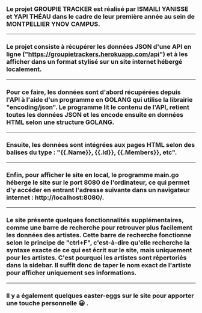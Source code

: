 ### Le projet GROUPIE TRACKER est réalisé par ISMAILI YANISSE et YAPI THÉAU dans le cadre de leur première année au sein de MONTPELLIER YNOV CAMPUS.

---

### Le projet consiste à récupérer les données JSON d'une API en ligne ("https://groupietrackers.herokuapp.com/api") et à les afficher dans un format stylisé sur un site internet hébergé localement.

---

### Pour ce faire, les données sont d'abord récupérées depuis l'API à l'aide d'un programme en GOLANG qui utilise la librairie "encoding/json". Le programme lit le contenu de l'API, retient toutes les données JSON et les encode ensuite en données HTML selon une structure GOLANG.

---

### Ensuite, les données sont intégrées aux pages HTML selon des balises du type : "{{.Name}}, {{.Id}}, {{.Members}}, etc".
---

### Enfin, pour afficher le site en local, le programme main.go héberge le site sur le port 8080 de l'ordinateur, ce qui permet d'y accéder en entrant l'adresse suivante dans un navigateur internet : http://localhost:8080/.
---

### Le site présente quelques fonctionnalités supplémentaires, comme une barre de recherche pour retrouver plus facilement les données des artistes. Cette barre de recherche fonctionne selon le principe de "ctrl+F", c'est-à-dire qu'elle recherche la syntaxe exacte de ce qui est écrit sur le site, mais uniquement pour les artistes. C'est pourquoi les artistes sont répertoriés dans la sidebar. Il suffit donc de taper le nom exact de l'artiste pour afficher uniquement ses informations.
---

### Il y a également quelques easter-eggs sur le site pour apporter une touche personnelle :grinning: .